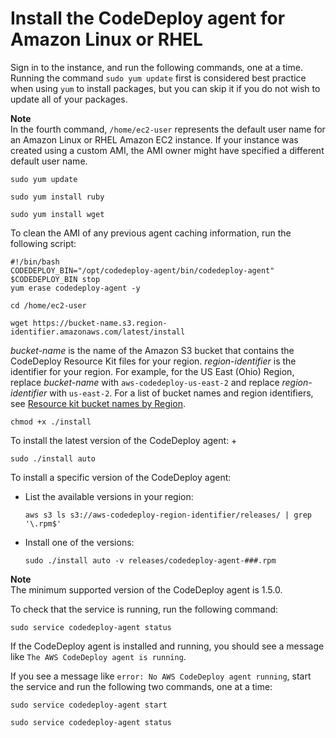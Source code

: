 # Install the CodeDeploy agent for Amazon Linux or RHEL<a name="codedeploy-agent-operations-install-linux"></a>

Sign in to the instance, and run the following commands, one at a time\. Running the command `sudo yum update` first is considered best practice when using `yum` to install packages, but you can skip it if you do not wish to update all of your packages\.

**Note**  
In the fourth command, `/home/ec2-user` represents the default user name for an Amazon Linux or RHEL Amazon EC2 instance\. If your instance was created using a custom AMI, the AMI owner might have specified a different default user name\. 

```
sudo yum update
```

```
sudo yum install ruby
```

```
sudo yum install wget
```

To clean the AMI of any previous agent caching information, run the following script:

```
#!/bin/bash
CODEDEPLOY_BIN="/opt/codedeploy-agent/bin/codedeploy-agent"
$CODEDEPLOY_BIN stop
yum erase codedeploy-agent -y
```

```
cd /home/ec2-user
```

```
wget https://bucket-name.s3.region-identifier.amazonaws.com/latest/install
```

*bucket\-name* is the name of the Amazon S3 bucket that contains the CodeDeploy Resource Kit files for your region\. *region\-identifier* is the identifier for your region\. For example, for the US East \(Ohio\) Region, replace *bucket\-name* with `aws-codedeploy-us-east-2` and replace *region\-identifier* with `us-east-2`\. For a list of bucket names and region identifiers, see [Resource kit bucket names by Region](resource-kit.md#resource-kit-bucket-names)\.

```
chmod +x ./install
```

To install the latest version of the CodeDeploy agent:
+ 

  ```
  sudo ./install auto
  ```

To install a specific version of the CodeDeploy agent:
+ List the available versions in your region:

  ```
  aws s3 ls s3://aws-codedeploy-region-identifier/releases/ | grep '\.rpm$'
  ```
+ Install one of the versions:

  ```
  sudo ./install auto -v releases/codedeploy-agent-###.rpm
  ```
**Note**  
The minimum supported version of the CodeDeploy agent is 1\.5\.0\.

To check that the service is running, run the following command:

```
sudo service codedeploy-agent status
```

If the CodeDeploy agent is installed and running, you should see a message like `The AWS CodeDeploy agent is running`\.

If you see a message like `error: No AWS CodeDeploy agent running`, start the service and run the following two commands, one at a time:

```
sudo service codedeploy-agent start
```

```
sudo service codedeploy-agent status
```